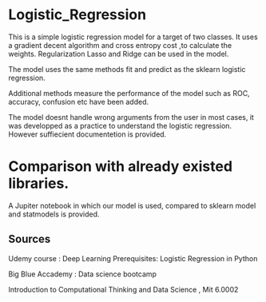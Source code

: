 # Logistic_Regression

This is a simple logistic regression model for a target of two classes. It uses a gradient decent algorithm and cross entropy cost ,to calculate the weights.
Regularization Lasso and Ridge can be used in the model.

The model uses the same methods fit and predict as the sklearn logistic regression.

Additional methods measure the performance of the model such as ROC, accuracy, confusion  etc have been added.


The model doesnt handle wrong arguments from the user in most cases, it was developped as a practice to understand the logistic regression.
However suffiecient documentetion is provided.


# Comparison with already existed libraries.

A Jupiter notebook in which our model is used, compared to sklearn model and statmodels is provided.

## Sources

Udemy course : Deep Learning Prerequisites: Logistic Regression in Python

Big Blue Accademy : Data science bootcamp

Introduction to Computational Thinking and Data Science , Mit 6.0002
